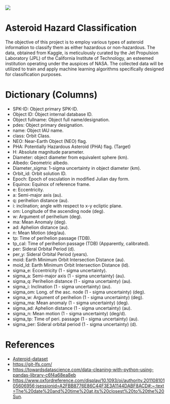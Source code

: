 
![](https://images.rawpixel.com/image_800/cHJpdmF0ZS9zdGF0aWMvaW1hZ2VzL3dlYnNpdGUvMjAyMy0wNC93azEwMjc4MDUxMS1pbWFnZS5qcGc.jpg)

# Asteroid Hazard Classification
The objective of this project is to employ various types of asteroid information to classify them as either hazardous or non-hazardous. The data, obtained from Kaggle, is meticulously curated by the Jet Propulsion Laboratory (JPL) of the California Institute of Technology, an esteemed institution operating under the auspices of NASA. The collected data will be utilized to train and apply machine learning algorithms specifically designed for classification purposes.

# Dictionary (Columns)
- SPK-ID: Object primary SPK-ID.
- Object ID: Object internal database ID.
- Object fullname: Object full name/designation.
- pdes: Object primary designation.
- name: Object IAU name.
- class: Orbit Class.
- NEO: Near-Earth Object (NEO) flag.
- PHA: Potentially Hazardous Asteroid (PHA) flag. (Target)
- H: Absolute magnitude parameter.
- Diameter: object diameter from equivalent sphere (km).
- Albedo: Geometric albedo.
- Diameter_sigma: 1-sigma uncertainty in object diameter (km).
- Orbit_id: Orbit solution ID.
- Epoch: Epoch of osculation in modified Julian day form.
- Equinox: Equinox of reference frame.
- e: Eccentricity.
- a: Semi-major axis (au).
- q: perihelion distance (au).
- i: inclination; angle with respect to x-y ecliptic plane.
- om: Longitude of the ascending node (deg).
- w: Argument of perihelium (deg).
- ma: Mean Anomaly (deg).
- ad: Aphelion distance (au).
- n: Mean Motion (deg/au).
- tp: Time of perihelion passage (TDB).
- tp_cal: Time of perihelion passage (TDB) (Apparently, calibrated).
- per: Sideral Orbital Period (d).
- per_y: Sideral Orbital Period (years).
- moid: Earth Minimum Orbit Intersection Distance (au).
- moid_ld: Earth Minimum Orbit Intersection Distance (ld).
- sigma_e: Eccentricity (1 - sigma uncertainty).
- sigma_a: Semi-major axis (1 - sigma uncertainty) (au).
- sigma_q: Perihelion distance (1 - sigma uncertainty) (au).
- sigma_i: Inclination (1 - sigma uncertainty) (au).
- sigma_om: Long. of the asc. node (1 - sigma uncertainty) (deg). 
- sigma_w: Argument of perihelion (1 - sigma uncertainty) (deg).
- sigma_ma: Mean anomaly (1 - sigma uncertainty) (deg).
- sigma_ad: Aphelion distance (1 - sigma uncertainty) (au).
- sigma_n: Mean motion (1 - sigma uncertainty) (deg/d).
- sigma_tp: Time of peri. passage (1 - sigma uncertainty) (au).
- sigma_per: Sideral orbital period (1 - sigma uncertainty) (d).

# References
- [Asteroid-dataset](https://www.kaggle.com/datasets/sakhawat18/asteroid-dataset)
- https://git-lfs.com/
- https://towardsdatascience.com/data-cleaning-with-python-using-pandas-library-c6f4a68ea8eb
- https://www.oxfordreference.com/display/10.1093/oi/authority.20110810105606956;jsessionid=A2FBB8776E86C44F3E3A1144DABF8ACD#:~:text=The%20date%20and%20time%20at,its%20closest%20to%20the%20Sun.
